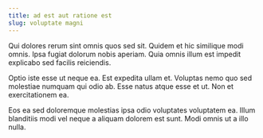 ```yaml
---
title: ad est aut ratione est
slug: voluptate magni
---
```


Qui dolores rerum sint omnis quos sed sit. Quidem et hic similique modi omnis. Ipsa fugiat dolorum nobis aperiam. Quia omnis illum est impedit explicabo sed facilis reiciendis.

Optio iste esse ut neque ea. Est expedita ullam et. Voluptas nemo quo sed molestiae numquam qui odio ab. Esse natus atque esse et ut. Non et exercitationem ea.

Eos ea sed doloremque molestias ipsa odio voluptates voluptatem ea. Illum blanditiis modi vel neque a aliquam dolorem est sunt. Modi omnis ut a illo nulla.
